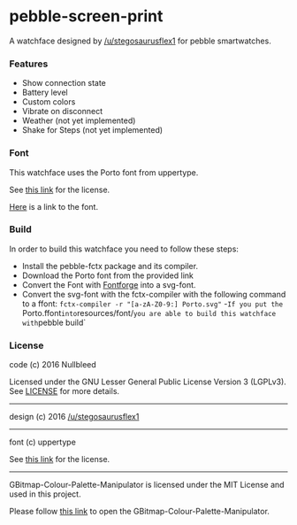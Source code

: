# pebble-screen-print

A watchface designed by [/u/stegosaurusflex1](https://www.reddit.com/user/stegosaurusflex1) for pebble smartwatches.


### Features

- Show connection state
- Battery level
- Custom colors
- Vibrate on disconnect
- Weather (not yet implemented)
- Shake for Steps (not yet implemented)


### Font

This watchface uses the Porto font from uppertype.


See [this link](http://uppertype.net/ula.htm) for the license.


[Here](http://uppertype.net/fonts/porto.htm) is a link to the font.


### Build

In order to build this watchface you need to follow these steps:

- Install the pebble-fctx package and its compiler.
- Download the Porto font from the provided link
- Convert the Font with [Fontforge](https://github.com/fontforge/fontforge) into a svg-font.
- Convert the svg-font with the fctx-compiler with the following command to a ffont:
    `fctx-compiler -r "[a-zA-Z0-9:] Porto.svg"`
-`If you put the `Porto.ffont` into `resources/font/` you are able to build this watchface with
    `pebble build`


### License

code (c) 2016 Nullbleed

Licensed under the GNU Lesser General Public License Version 3 (LGPLv3).
See [LICENSE](./LICENSE) for more details.

-------------------

design (c) 2016 [/u/stegosaurusflex1](https://www.reddit.com/user/stegosaurusflex1)

-------------------

font (c) uppertype

See [this link](http://uppertype.net/ula.htm) for the license.

-------------------

GBitmap-Colour-Palette-Manipulator is licensed under the MIT License and used in this project.

Please follow [this link](https://github.com/rebootsramblings/GBitmap-Colour-Palette-Manipulator) to open the GBitmap-Colour-Palette-Manipulator.
